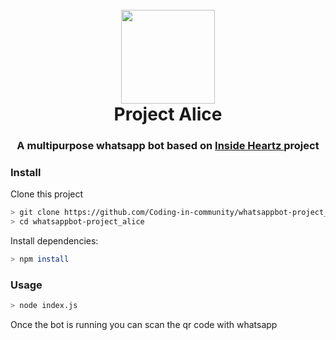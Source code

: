 <h1 align="center">
  <br>
      <a href="https://github.com/Coding-in-community/whatsappbot-project_alice">
        <img src="https://www.dropbox.com/s/9h3gdgq2ud2q114/circle-cropped.png?raw=1" width="150" height=150">
      </a>
  <br>
    Project Alice
  <br>
</h1>

<h3 align=center>A multipurpose whatsapp bot based on <a href="https://github.com/fdciabdul/InsideHeartz-WhatsApp-Bot"> Inside Heartz </a> project</h3>

### Install

Clone this project

```bash
> git clone https://github.com/Coding-in-community/whatsappbot-project_alice.git
> cd whatsappbot-project_alice
```

Install dependencies:

```bash
> npm install
```

### Usage

```bash
> node index.js
```

Once the bot is running you can scan the qr code with whatsapp
